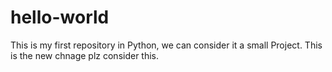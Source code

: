 # hello-world
This is my first repository in Python, we can consider it a small Project.
This is the new chnage plz consider this.
